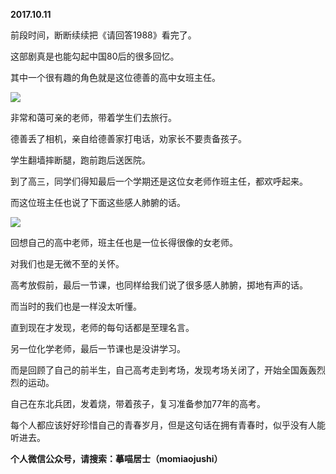 
          
**2017.10.11**

前段时间，断断续续把《请回答1988》看完了。

这部剧真是也能勾起中国80后的很多回忆。

其中一个很有趣的角色就是这位德善的高中女班主任。


![](http://wx3.sinaimg.cn/large/627d9660ly1fkdx754g3fj20yg0jewf1.jpg)


非常和蔼可亲的老师，带着学生们去旅行。

德善丢了相机，亲自给德善家打电话，劝家长不要责备孩子。

学生翻墙摔断腿，跑前跑后送医院。

到了高三，同学们得知最后一个学期还是这位女老师作班主任，都欢呼起来。

而这位班主任也说了下面这些感人肺腑的话。


![](http://wx3.sinaimg.cn/large/627d9660ly1fkdx75gobjj20e80m7drg.jpg)


回想自己的高中老师，班主任也是一位长得很像的女老师。

对我们也是无微不至的关怀。

高考放假前，最后一节课，也同样给我们说了很多感人肺腑，掷地有声的话。

而当时的我们也是一样没太听懂。

直到现在才发现，老师的每句话都是至理名言。

另一位化学老师，最后一节课也是没讲学习。

而是回顾了自己的前半生，自己高考走到考场，发现考场关闭了，开始全国轰轰烈烈的运动。

自己在东北兵团，发着烧，带着孩子，复习准备参加77年的高考。

每个人都应该好好珍惜自己的青春岁月，但是这句话在拥有青春时，似乎没有人能听进去。


**个人微信公众号，请搜索：摹喵居士（momiaojushi）**

        